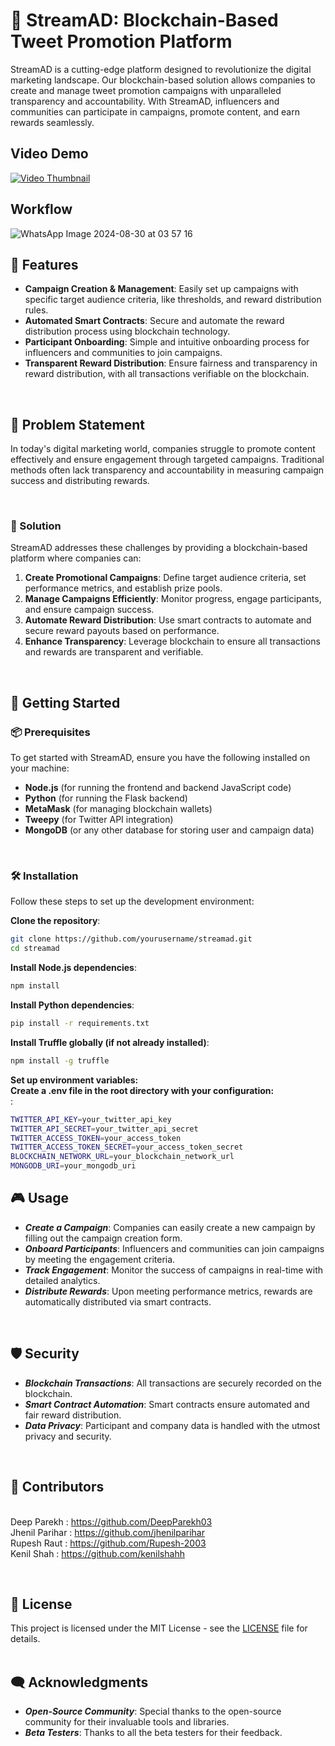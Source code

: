 # 🚀 StreamAD: Blockchain-Based Tweet Promotion Platform

StreamAD is a cutting-edge platform designed to revolutionize the digital marketing landscape. Our blockchain-based solution allows companies to create and manage tweet promotion campaigns with unparalleled transparency and accountability. With StreamAD, influencers and communities can participate in campaigns, promote content, and earn rewards seamlessly.

## Video Demo
[![Video Thumbnail](https://github.com/user-attachments/assets/199eb531-541d-4ca5-b193-ece8d32d0b93)](https://www.youtube.com/watch?v=gbymwqqtynk)


## Workflow
![WhatsApp Image 2024-08-30 at 03 57 16](https://github.com/user-attachments/assets/31443899-e3c6-48a9-a377-2b2c6415bb37)
<br>

## 🌟 Features

- **Campaign Creation & Management**: Easily set up campaigns with specific target audience criteria, like thresholds, and reward distribution rules.<br>
- **Automated Smart Contracts**: Secure and automate the reward distribution process using blockchain technology.<br>
- **Participant Onboarding**: Simple and intuitive onboarding process for influencers and communities to join campaigns.<br>
- **Transparent Reward Distribution**: Ensure fairness and transparency in reward distribution, with all transactions verifiable on the blockchain.<br>

<br>

## 📝 Problem Statement

In today's digital marketing world, companies struggle to promote content effectively and ensure engagement through targeted campaigns. Traditional methods often lack transparency and accountability in measuring campaign success and distributing rewards.

<br>

### 🔧 Solution

StreamAD addresses these challenges by providing a blockchain-based platform where companies can:

1. **Create Promotional Campaigns**: Define target audience criteria, set performance metrics, and establish prize pools.<br>
2. **Manage Campaigns Efficiently**: Monitor progress, engage participants, and ensure campaign success.<br>
3. **Automate Reward Distribution**: Use smart contracts to automate and secure reward payouts based on performance.<br>
4. **Enhance Transparency**: Leverage blockchain to ensure all transactions and rewards are transparent and verifiable.<br>

<br>

## 🚀 Getting Started

### 📦 Prerequisites

To get started with StreamAD, ensure you have the following installed on your machine:

- **Node.js** (for running the frontend and backend JavaScript code)<br>
- **Python** (for running the Flask backend)<br>
- **MetaMask** (for managing blockchain wallets)<br>
- **Tweepy** (for Twitter API integration)<br>
- **MongoDB** (or any other database for storing user and campaign data)<br>

<br>

### 🛠️ Installation

Follow these steps to set up the development environment:

   **Clone the repository**:<br>
   ```bash
   git clone https://github.com/yourusername/streamad.git
   cd streamad
   ```

   **Install Node.js dependencies**:<br>
   ```bash
   npm install
   ```
   
   **Install Python dependencies**:<br>
   ```bash
   pip install -r requirements.txt
   ```
   **Install Truffle globally (if not already installed)**:<br>
   ```bash
   npm install -g truffle
   ```
   **Set up environment variables:<br> Create a .env file in the root directory with your configuration:<br>**:<br>
   ```bash
  TWITTER_API_KEY=your_twitter_api_key
  TWITTER_API_SECRET=your_twitter_api_secret
  TWITTER_ACCESS_TOKEN=your_access_token
  TWITTER_ACCESS_TOKEN_SECRET=your_access_token_secret
  BLOCKCHAIN_NETWORK_URL=your_blockchain_network_url
  MONGODB_URI=your_mongodb_uri
   ```



## 🎮 Usage
- ***Create a Campaign***: Companies can easily create a new campaign by filling out the campaign creation form.<br>
- ***Onboard Participants***: Influencers and communities can join campaigns by meeting the engagement criteria.<br>
- ***Track Engagement***: Monitor the success of campaigns in real-time with detailed analytics.<br>
- ***Distribute Rewards***: Upon meeting performance metrics, rewards are automatically distributed via smart contracts.<br>
<br>

## 🛡️ Security
- ***Blockchain Transactions***: All transactions are securely recorded on the blockchain.<br>
- ***Smart Contract Automation***: Smart contracts ensure automated and fair reward distribution.<br>
- ***Data Privacy***: Participant and company data is handled with the utmost privacy and security.<br>
<br>

## 🤝 Contributors
<br />Deep Parekh  : https://github.com/DeepParekh03
<br />Jhenil Parihar   : https://github.com/jhenilparihar
<br />Rupesh Raut  : https://github.com/Rupesh-2003
<br />Kenil Shah  : https://github.com/kenilshahh


<br>

## 📜 License
This project is licensed under the MIT License - see the [LICENSE](LICENSE) file for details.<br>
<br>

## 🗨️ Acknowledgments
- ***Open-Source Community***: Special thanks to the open-source community for their invaluable tools and libraries.<br>
- ***Beta Testers***: Thanks to all the beta testers for their feedback.<br>
<br>





